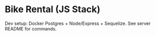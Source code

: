 # Bike Rental (JS Stack)
Dev setup: Docker Postgres + Node/Express + Sequelize. See server README for commands.
